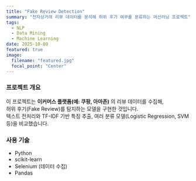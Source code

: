 ```yaml
---
title: "Fake Review Detection"
summary: "전자상거래 리뷰 데이터를 분석해 허위 후기 여부를 분류하는 머신러닝 프로젝트"
tags:
  - NLP
  - Data Mining
  - Machine Learning
date: 2025-10-09
featured: true
image:
  filename: "featured.jpg"
  focal_point: "Center"
---
```


### 프로젝트 개요
이 프로젝트는 **이커머스 플랫폼(예: 쿠팡, 아마존)** 의 리뷰 데이터를 수집해,  
허위 후기(Fake Review)를 탐지하는 모델을 구현한 것입니다.  
텍스트 전처리와 TF-IDF 기반 특징 추출, 여러 분류 모델(Logistic Regression, SVM 등)을 비교했습니다.

### 사용 기술
- Python  
- scikit-learn  
- Selenium (데이터 수집)  
- Pandas
